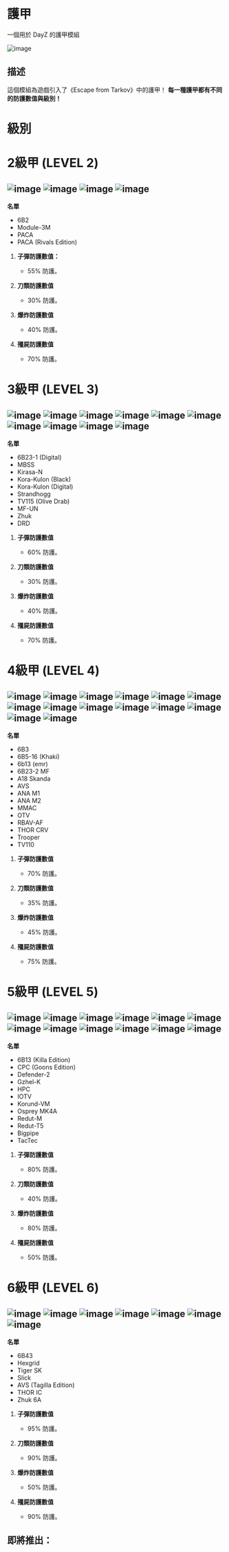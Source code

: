 # 護甲

一個用於 DayZ 的護甲模組

![image](/Wiki/logos/Armors.jpg)


## 描述

這個模組為遊戲引入了《Escape from Tarkov》中的護甲！
**每一種護甲都有不同的防護數值與級別！**

# 級別

# 2級甲 (LEVEL 2)

## ![image](/Wiki/logos/PACA.png) ![image](/Wiki/logos/6B2.png) ![image](/Wiki/logos/Module.png) ![image](/Wiki/logos/PACATR.png) 
 
**名單**
   - 6B2
   - Module-3M
   - PACA
   - PACA (Rivals Edition)

1. **子彈防護數值：**
   - 55% 防護。
   
2. **刀類防護數值**
   - 30% 防護。

3. **爆炸防護數值**
   - 40% 防護。
   
4. **殭屍防護數值**
   - 70% 防護。

# 3級甲 (LEVEL 3)

## ![image](/Wiki/logos/UN.png) ![image](/Wiki/logos/MBSS.png) ![image](/Wiki/logos/DRD.png) ![image](/Wiki/logos/ZhukPress.png) ![image](/Wiki/logos/TV115.png) ![image](/Wiki/logos/Strandhogg.png) ![image](/Wiki/logos/KoraBK.png) ![image](/Wiki/logos/Kora.png) ![image](/Wiki/logos/KirasaN.png) ![image](/Wiki/logos/6B23DFL.png) 

**名單**
   - 6B23-1 (Digital)
   - MBSS
   - Kirasa-N
   - Kora-Kulon (Black)
   - Kora-Kulon (Digital)
   - Strandhogg
   - TV115 (Olive Drab)
   - MF-UN
   - Zhuk
   - DRD

1. **子彈防護數值**
   - 60% 防護。

2. **刀類防護數值**
   - 30% 防護。

3. **爆炸防護數值**
   - 40% 防護。
   
4. **殭屍防護數值**
   - 70% 防護。
   
# 4級甲 (LEVEL 4)

## ![image](/Wiki/logos/MMAC.png) ![image](/Wiki/logos/6B3.png) ![image](/Wiki/logos/6B5.png) ![image](/Wiki/logos/6b13EMR.png) ![image](/Wiki/logos/6B23MF.png) ![image](/Wiki/logos/A18.png) ![image](/Wiki/logos/AVSRG.png) ![image](/Wiki/logos/M1.png) ![image](/Wiki/logos/M2.png) ![image](/Wiki/logos/OTV.png) ![image](/Wiki/logos/RBAV.png) ![image](/Wiki/logos/THORCRV.png) ![image](/Wiki/logos/Trooper.png) ![image](/Wiki/logos/TV110.png) 

**名單**
   - 6B3
   - 6B5-16 (Khaki)
   - 6b13 (emr)
   - 6B23-2 MF
   - A18 Skanda
   - AVS
   - ANA M1
   - ANA M2
   - MMAC
   - OTV
   - RBAV-AF
   - THOR CRV
   - Trooper
   - TV110

1. **子彈防護數值**
   - 70% 防護。

2. **刀類防護數值**
   - 35% 防護。

3. **爆炸防護數值**
   - 45% 防護。
   
4. **殭屍防護數值**
   - 75% 防護。
   
# 5級甲 (LEVEL 5)

## ![image](/Wiki/logos/Gzhel.png) ![image](/Wiki/logos/RedutM.png) ![image](/Wiki/logos/RedutT5.png) ![image](/Wiki/logos/TacTec.png) ![image](/Wiki/logos/Osprey.png) ![image](/Wiki/logos/Korund.png) ![image](/Wiki/logos/IOTV.png) ![image](/Wiki/logos/HPC.png) ![image](/Wiki/logos/Defender2.png) ![image](/Wiki/logos/CPCGE.png) ![image](/Wiki/logos/6B13KE.png) ![image](/Wiki/logos/Bigpipe.png) 

**名單**
   - 6B13 (Killa Edition)
   - CPC (Goons Edition)
   - Defender-2
   - Gzhel-K
   - HPC
   - IOTV
   - Korund-VM
   - Osprey MK4A
   - Redut-M
   - Redut-T5
   - Bigpipe
   - TacTec

1. **子彈防護數值**
   - 80% 防護。

2. **刀類防護數值**
   - 40% 防護。

3. **爆炸防護數值**
   - 80% 防護。
   
4. **殭屍防護數值**
   - 50% 防護。
   
# 6級甲 (LEVEL 6)

## ![image](/Wiki/logos/Hexgrid.png) ![image](/Wiki/logos/6B43.png) ![image](/Wiki/logos/Slick.png) ![image](/Wiki/logos/AVS.png) ![image](/Wiki/logos/THORIC.png) ![image](/Wiki/logos/Zhuk6A.png) ![image](/Wiki/logos/TigerSK.png) 

**名單**
   - 6B43
   - Hexgrid
   - Tiger SK
   - Slick
   - AVS (Tagilla Edition)
   - THOR IC
   - Zhuk 6A

1. **子彈防護數值**
   - 95% 防護。

2. **刀類防護數值**
   - 90% 防護。

3. **爆炸防護數值**
   - 50% 防護。
   
4. **殭屍防護數值**
   - 90% 防護。
   
## 即將推出：

